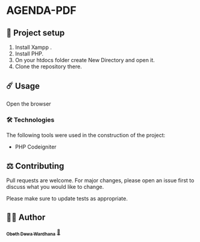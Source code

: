 # AGENDA-PDF

## 🚀 Project setup

1. Install Xampp .
2. Install PHP.
3. On your htdocs folder create New Directory and open it.
4. Clone the repository there.


## ☄️ Usage

Open the browser

### 🛠️ Technologies

The following tools were used in the construction of the project:

- PHP Codeigniter

## ⚖️ Contributing
Pull requests are welcome. For major changes, please open an issue first to discuss what you would like to change.

Please make sure to update tests as appropriate.

## 👷‍♂️ Author
<a href="https://github.com/obedewardhana">
 <sub><b>Obeth Dewa Wardhana</b></sub></a> <a href="https://github.com/obedewardhana" title="Github">🚀</a>




